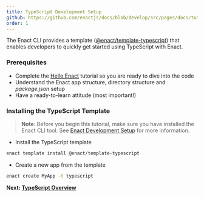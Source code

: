 ```yaml
---
title: TypeScript Development Setup
github: https://github.com/enactjs/docs/blob/develop/src/pages/docs/tutorials/tutorial-typescript/app-setup/index.md
order: 1
---
```

The Enact CLI provides a template ([@enact/template-typescript](https://www.npmjs.com/package/@enact/template-typescript)) that enables developers to quickly get started using TypeScript with Enact.

### Prerequisites

- Complete the [Hello Enact](../../tutorial-hello-enact/) tutorial so you are ready to dive into the code
- Understand the Enact app structure, directory structure and *package.json* setup
- Have a ready-to-learn attitude (most important!)


### Installing the TypeScript Template

> **Note**: Before you begin this tutorial, make sure you have installed the Enact CLI tool.  See [Enact Development Setup](../../setup/) for more information.

- Install the TypeScript template

```bash
enact template install @enact/template-typescript
```

- Create a new app from the template

```bash
enact create MyApp -t typescript
```

**Next: [TypeScript Overview](../typescript-overview/)**
